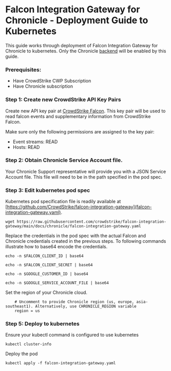 # Falcon Integration Gateway for Chronicle - Deployment Guide to Kubernetes

This guide works through deployment of Falcon Integration Gateway for Chronicle to kubernetes. Only the Chronicle [backend](https://github.com/CrowdStrike/falcon-integration-gateway/tree/main/fig/backends) will be enabled by this guide.

### Prerequisites:

 - Have CrowdStrike CWP Subscription
 - Have Chronicle subscription

### Step 1: Create new CrowdStrike API Key Pairs

Create new API key pair at [CrowdStrike Falcon](https://falcon.crowdstrike.com/support/api-clients-and-keys). This key pair will be used to read falcon events and supplementary information from CrowdStrike Falcon.

Make sure only the following permissions are assigned to the key pair:
 * Event streams: READ
 * Hosts: READ

### Step 2: Obtain Chronicle Service Account file. 

Your Chronicle Support representative will provide you with a JSON Service Account file. This file will need to be in the path specified in the pod spec.

### Step 3: Edit kubernetes pod spec

Kubernetes pod specification file is readily available at [https://github.com/CrowdStrike/falcon-integration-gateway](falcon-integration-gateway.yaml).

```
wget https://raw.githubusercontent.com/crowdstrike/falcon-integration-gateway/main/docs/chronicle/falcon-integration-gateway.yaml
```

Replace the credentials in the pod spec with the actual Falcon and Chronicle credentials created in the previous steps. To following commands illustrate how to base64 encode the credentials.

```
echo -n $FALCON_CLIENT_ID | base64
```

```
echo -n $FALCON_CLIENT_SECRET | base64
```

```
echo -n $GOOGLE_CUSTOMER_ID | base64
```

```
echo -n $GOOGLE_SERVICE_ACCOUNT_FILE | base64
```

Set the region of your Chronicle cloud.

```
    # Uncomment to provide Chronicle region (us, europe, asia-southeast1). Alternatively, use CHRONICLE_REGION variable
    region = us
```

### Step 5: Deploy to kubernetes

Ensure your kubectl command is configured to use kubernetes
```
kubectl cluster-info
```

Deploy the pod
```
kubectl apply -f falcon-integration-gateway.yaml
```
